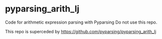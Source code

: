 # pyparsing_arith_lj
Code for arithmetic expression parsing with Pyparsing
Do not use this repo.

This repo is superceded by https://github.com/pyparsing/pyparsing_arith_lj
